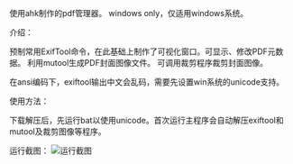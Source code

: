 使用ahk制作的pdf管理器。
windows only，仅适用windows系统。



介绍：

预制常用ExifTool命令，在此基础上制作了可视化窗口。可显示、修改PDF元数据。
利用mutool生成PDF封面图像文件。
可调用裁剪程序裁剪封面图像。

在ansi编码下，exiftool输出中文会乱码，需要先设置win系统的unicode支持。



使用方法：

下载解压后，先运行bat以使用unicode。首次运行主程序会自动解压exiftool和mutool及裁剪图像等程序。



运行截图：
![运行截图](https://github.com/frenyou/PDF-Exif-manager/assets/101919925/7ae0e20b-41a6-40bc-81a7-913bebc8b9fe)
